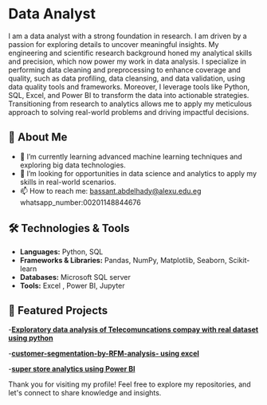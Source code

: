 # Data Analyst

I am a data analyst with a strong foundation in research. I am driven by a passion for exploring details to uncover meaningful insights. My engineering and scientific research background honed my analytical skills and precision, which now power my work in data analysis. I specialize  ⁠in performing data cleaning and preprocessing to enhance coverage and quality, such as data profiling, data cleansing, and data validation, using data quality tools and frameworks. Moreover, I leverage tools like Python, SQL, Excel, and Power BI to transform the data into actionable strategies. Transitioning from research to analytics allows me to apply my meticulous approach to solving real-world problems and driving impactful decisions.

## 🚀 About Me
- 🌱 I’m currently learning advanced machine learning techniques and exploring big data technologies.
- 💼 I’m looking for opportunities in data science and analytics to apply my skills in real-world scenarios.
- 📫 How to reach me: bassant.abdelhady@alexu.edu.eg         whatsapp_number:00201148844676

## 🛠️ Technologies & Tools

- **Languages:** Python, SQL
- **Frameworks & Libraries:** Pandas, NumPy, Matplotlib, Seaborn, Scikit-learn
- **Databases:** Microsoft SQL server
- **Tools:** Excel , Power BI, Jupyter

## 🌟 Featured Projects

 -[**Exploratory data analysis of Telecomuncations compay with real dataset using python**](https://github.com/BassantSabra/EDA-project-for-Telecommunication-dataset) 
 
 -[**customer-segmentation-by-RFM-analysis- using excel**](https://github.com/BassantSabra/customer-segmentation-by-RFM-analysis-)

 -[**super store analytics using Power BI**](https://github.com/BassantSabra/Super-store-sales-analytics-)
 


  














Thank you for visiting my profile! Feel free to explore my repositories, and let's connect to share knowledge and insights.
<!---
